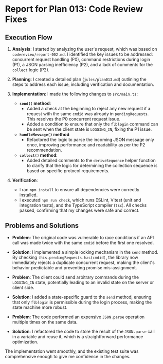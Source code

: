 # Report for Plan 013: Code Review Fixes

## Execution Flow

1.  **Analysis**: I started by analyzing the user's request, which was based on `codereview/report-002.md`. I identified the key issues to be addressed: concurrent request handling (P0), command restrictions during login (P1), a JSON parsing inefficiency (P2), and a lack of comments for the `collect` logic (P2).

2.  **Planning**: I created a detailed plan (`jules/plan013.md`) outlining the steps to address each issue, including verification and documentation.

3.  **Implementation**: I made the following changes to `src/main.ts`:
    *   **`send()` method**:
        *   Added a check at the beginning to reject any new request if a request with the same `cmdid` was already in `pendingRequests`. This resolves the P0 concurrent request issue.
        *   Added a condition to ensure that only the `flblogin` command can be sent when the client state is `LOGGING_IN`, fixing the P1 issue.
    *   **`handleMessage()` method**:
        *   Refactored the logic to parse the incoming JSON message only once, improving performance and readability as per the P2 recommendation.
    *   **`collect()` method**:
        *   Added detailed comments to the `deriveSequence` helper function to clarify that the logic for determining the collection sequence is based on specific protocol requirements.

4.  **Verification**:
    *   I ran `npm install` to ensure all dependencies were correctly installed.
    *   I executed `npm run check`, which runs ESLint, Vitest (unit and integration tests), and the TypeScript compiler (`tsc`). All checks passed, confirming that my changes were safe and correct.

## Problems and Solutions

*   **Problem**: The original code was vulnerable to race conditions if an API call was made twice with the same `cmdid` before the first one resolved.
*   **Solution**: I implemented a simple locking mechanism in the `send` method. By checking `this.pendingRequests.has(cmdid)`, the library now immediately rejects a duplicate concurrent request, making the client's behavior predictable and preventing promise mis-assignment.

*   **Problem**: The client could send arbitrary commands during the `LOGGING_IN` state, potentially leading to an invalid state on the server or client side.
*   **Solution**: I added a state-specific guard to the `send` method, ensuring that only `flblogin` is permissible during the login process, making the state machine more robust.

*   **Problem**: The code performed an expensive `JSON.parse` operation multiple times on the same data.
*   **Solution**: I refactored the code to store the result of the `JSON.parse` call in a variable and reuse it, which is a straightforward performance optimization.

The implementation went smoothly, and the existing test suite was comprehensive enough to give me confidence in the changes.
